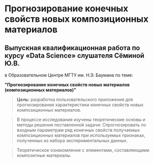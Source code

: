 # Прогнозирование конечных свойств новых композиционных материалов

## Выпускная квалификационная работа по курсу «Data Science» слушателя Сёминой Ю.В.

в Образовательном Центре МГТУ им. Н.Э. Баумана по теме:

**"Прогнозирование конечных свойств новых материалов (композиционных материалов)"**

> **Цель:** разработка пользовательского приложения для прогнозирования характеристики конечных свойств новых композиционных материалов.

> В процессе исследования изучены теоретические основы и методы решения поставленной задачи: Спрогнозировать по входным параметрам ряд конечных свойств получаемых композиционных материалов при используемых признаках, полученных из набора экспериментальных данных.

> Теоретическое ознакомление с элементами, составляющими композитные материалы.

>


